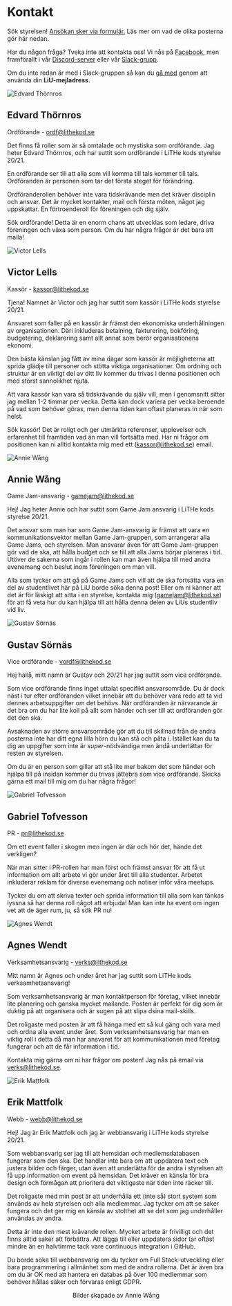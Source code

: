 # Kontakt

<div id="important-information">

<p>

Sök styrelsen! <a href="https://forms.gle/L5j9SQdbqMr1cDms5">Ansökan sker via
formulär.</a> Läs mer om vad de olika posterna gör här nedan.

</p>

</div>

Har du någon fråga? Tveka inte att kontakta oss!
Vi nås på [Facebook](https://www.facebook.com/LitheKod/),
men framförallt i vår [Discord-server](https://discord.gg/UG5YYsN) eller vår [Slack-grupp](https://lithe-kod.slack.com/).

Om du inte redan är med i Slack-gruppen så kan du
[gå med](https://lithe-kod.slack.com/signup) genom att använda din **LiU-mejladress**.

<!--Vi har meetups **varje tisdag** i café java kl 17.00. Kom förbi så bjuder vi på fika!-->

<div id="card-container">
	<div class="profile-card">
		<img src="/static/img/edvard.png" alt="Edvard Thörnros">
		<h2>Edvard Thörnros</h2>
		<p class="profile-card-sub">Ordförande - <a href="mailto:ordf@lithekod.se">ordf@lithekod.se</a></p>
<p class="profile-card-desc">

Det finns få roller som är så omtalade och mystiska som ordförande. Jag heter
Edvard Thörnros, och har suttit som ordförande i LiTHe kods styrelse 20/21.

</p>
<p class="profile-card-desc">

En ordförande ser till att alla som vill komma till tals kommer till tals.
Ordföranden är personen som tar det första steget för förändring.

</p>
<p class="profile-card-desc">

Ordföranderollen behöver inte vara tidskrävande men det kräver disciplin och
ansvar. Det är mycket kontakter, mail och första möten, något jag uppskattar. En
förtroenderoll för föreningen och dig själv.

</p>
<p class="profile-card-desc">

Sök ordförande! Detta är en enorm chans att utvecklas som ledare, driva
föreningen och växa som person. Om du har några frågor är det bara att maila!

</p>
	</div>
	<div class="profile-card">
		<img src="/static/img/victor.png" alt="Victor Lells">
		<h2>Victor Lells</h2>
		<p class="profile-card-sub">Kassör - <a href="mailto:kassor@lithekod.se">kassor@lithekod.se</a></p>
<p class="profile-card-desc">

Tjena! Namnet är Victor och jag har suttit som kassör i LiTHe kods styrelse
20/21.

</p>
<p class="profile-card-desc">

Ansvaret som faller på en kassör är främst den ekonomiska underhållningen av
organisationen. Däri inkluderas betalning, fakturering, bokföring, budgetering,
deklarering samt allt annat som berör organisationens ekonomi. 

</p>
<p class="profile-card-desc">

Den bästa känslan jag fått av mina dagar som kassör är möjligheterna att sprida
glädje till personer och stötta viktiga organisationer. Om ordning och struktur
är en viktigt del av ditt liv kommer du trivas i  denna positionen och med
störst sannolikhet njuta. 

</p>
<p class="profile-card-desc">

Att vara kassör kan vara så tidskrävande du själv vill, men i genomsnitt sitter
jag mellan 1-2 timmar per vecka. Detta kan dock variera per vecka beroende på
vad som behöver göras, men denna tiden kan oftast planeras in när som helst. 

</p>
<p class="profile-card-desc">

Sök kassör! Det är roligt och ger utmärkta referenser, upplevelser och
erfarenhet till framtiden vad än man vill fortsätta med. Har ni frågor om
positionen kan ni alltid kontakta mig med ett (<a
href="mailto:kassor@lithekod.se">kassor@lithekod.se</a>) email.

</p>
	</div>
	<div class="profile-card">
		<img src="/static/img/annie.png" alt="Annie Wång">
		<h2>Annie Wång</h2>
		<p class="profile-card-sub">Game Jam-ansvarig - <a href="mailto:gamejam@lithekod.se">gamejam@lithekod.se</a></p>
<p class="profile-card-desc">

Hej! Jag heter Annie och har suttit som Game Jam ansvarig i LiTHe kods styrelse
20/21. 

</p>
<p class="profile-card-desc">

Det ansvar som man har som Game Jam-ansvarig är främst att vara en
kommunikationsvektor mellan Game Jam-gruppen, som arrangerar alla Game Jams, och
styrelsen. Man ansvarar även för att Game Jam-gruppen gör vad de ska, att hålla
budget och se till att alla Jams börjar planeras i tid. Utöver de sakerna som
ingår i rollen kan man även hjälpa till med andra evenemang och beslut inom
föreningen om man vill.

</p>
<p class="profile-card-desc">

Alla som tycker om att gå på Game Jams och vill att de ska fortsätta vara en del
av studentlivet här på LiU borde söka denna post! Eller om ni känner att det är
för läskigt att sitta i en styrelse, kontakta mig (<a href="mailto:gamejam@lithekod.se">gamejam@lithekod.se</a>) för att
få veta hur du kan hjälpa till att hålla denna delen av LiUs studentliv vid liv.

</p>
	</div>
	<div class="profile-card">
		<img src="/static/img/gustav.png" alt="Gustav Sörnäs">
		<h2>Gustav Sörnäs</h2>
		<p class="profile-card-sub">Vice ordförande - <a href="mailto:vordf@lithekod.se">vordf@lithekod.se</a></p>
<p class="profile-card-desc">

Hej hallå, mitt namn är Gustav och 20/21 har jag suttit som vice ordförande.

</p>
<p class="profile-card-desc">

Som vice ordförande finns inget uttalat specifikt ansvarsområde. Du är dock näst
i tur efter ordföranden vilket innebär att du behöver vara redo att ta vid
dennes arbetsuppgifter om det behövs. När ordföranden är närvarande är det bra
om du har lite koll på allt som händer och ser till att ordföranden gör det den
ska.

</p>
<p class="profile-card-desc">

Avsaknaden av större ansvarsområde gör att du till skillnad från de andra
posterna inte har ditt egna lilla hörn du kan stå och påta i. Istället kan du ta
dig an uppgifter som inte är <i>super</i>-nödvändiga men ändå underlättar för resten
av styrelsen.

</p>
<p class="profile-card-desc">

Om du är en person som gillar att stå lite mer bakom det som händer och hjälpa
till på insidan kommer du trivas jättebra som vice ordförande. Skicka gärna ett
mail till mig om du har några frågor!

</p>
	</div>
	<div class="profile-card">
		<img src="/static/img/gabriel.png" alt="Gabriel Tofvesson">
		<h2>Gabriel Tofvesson</h2>
		<p class="profile-card-sub">PR - <a href="mailto:pr@lithekod.se">pr@lithekod.se</a></p>
<p class="profile-card-desc">

Om ett event faller i skogen men ingen är där och hör det, hände det
verkligen?

</p>
<p class="profile-card-desc">

När man sitter i PR-rollen har man först och främst ansvar för att få ut
information om allt arbete vi gör under året till alla studenter. Arbetet
inkluderar reklam för diverse evenemang och notiser inför våra meetups.

</p>
<p class="profile-card-desc">

Tycker du om att skriva texter och sprida information till alla som kan tänkas
lyssna så har denna roll något att erbjuda! Man kan inte ha event om ingen vet
att de äger rum, ju, så sök PR nu!

</p>
	</div>
	<div class="profile-card">
		<img src="/static/img/agnes.png" alt="Agnes Wendt">
		<h2>Agnes Wendt</h2>
		<p class="profile-card-sub">Verksamhetsansvarig - <a href="mailto:verks@lithekod.se">verks@lithekod.se</a></p>
<p class="profile-card-desc">

Mitt namn är Agnes och under året har jag suttit som LiTHe kods
verksamhetsansvarig! 

</p>
<p class="profile-card-desc">

Som verksamhetsansvarig är man kontaktperson för företag, vilket innebär lite
planering och ganska mycket mailande. Posten är perfekt för dig som är duktig på
att organisera och är sugen på att slipa dsina mail-skills.

</p>
<p class="profile-card-desc">

Det roligaste med posten är att få hänga med ett så kul gäng och vara med och
ordna alla event under året. Som verksamhetsansvarig har man en viktig roll i
detta då man har ansvaret för att  kommunikationen med företag fungerar och att
de får information i tid.

</p>
<p class="profile-card-desc">

Kontakta mig gärna om ni har frågor om posten! Jag nås på email via <a
href="mailto:verks@lithekod.se">verks@lithekod.se</a>.

</p>
	</div>
	<div class="profile-card">
		<img src="/static/img/erik.png" alt="Erik Mattfolk">
		<h2>Erik Mattfolk</h2>
		<p class="profile-card-sub">Webb - <a href="mailto:webb@lithekod.se">webb@lithekod.se</a></p>
<p class="profile-card-desc">

Hej! Jag är Erik Mattfolk och jag är webbansvarig i LiTHe kods styrelse 20/21.

</p>
<p class="profile-card-desc">

Som webbansvarig ser jag till att hemsidan och medlemsdatabasen fungerar som den
ska. Det handlar inte bara om att uppdatera text och justera bilder och färger,
utan även att underlätta för de andra i styrelsen att få upp information om
event på hemsidan. Det kräver en känsla för bra design och förmågan att
prioritera det viktigaste när tiden inte räcker till.

</p>
<p class="profile-card-desc">

Det roligaste med min post är att underhålla ett (inte så) stort system som
används av hela styrelsen och alla medlemmar. Jag tycker om att se saker fungera
och det ger mig en känsla av stolthet att se det som jag underhåller användas av
andra.

</p>
<p class="profile-card-desc">

Detta är inte den mest krävande rollen. Mycket arbete är frivilligt och det
finns alltid saker att förbättra. Att lägga till eller uppdatera sidor tar
oftast mindre än en halvtimme tack vare continuous integration i GitHub.

</p>
<p class="profile-card-desc">

Du borde söka till webbansvarig om du tycker om Full Stack-utveckling eller bara
programmering i allmänhet som med de andra rollerna. Det är även bra om du är OK
med att hantera en databas på över 100 medlemmar som behöver hållas säker och
förvaras enligt GDPR.

</p>
	</div>
</div>
<p style="text-align: center;">Bilder skapade av Annie Wång</p>
